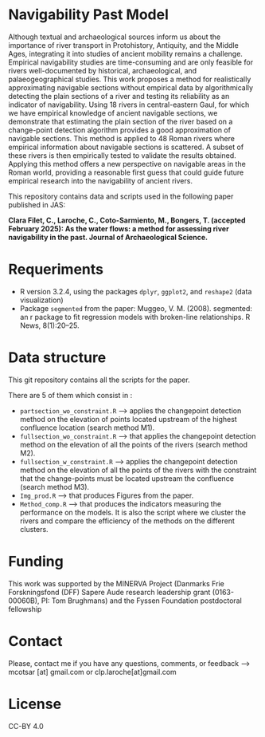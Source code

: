 # Navigability Past Model

Although textual and archaeological sources inform us about the importance of river transport in Protohistory, Antiquity, and the Middle Ages, integrating it into studies of ancient mobility remains a challenge. Empirical navigability studies are time-consuming and are only feasible for rivers well-documented by historical, archaeological, and palaeogeographical studies. This work proposes a method for realistically approximating navigable sections without empirical data by algorithmically detecting the plain sections of a river and testing its reliability as an indicator of navigability. Using 18 rivers in central-eastern Gaul, for which we have empirical knowledge of ancient navigable sections, we demonstrate that estimating the plain section of the river based on a change-point detection algorithm provides a good approximation of navigable sections. This method is applied to 48 Roman rivers where empirical information about navigable sections is scattered. A subset of these rivers is then empirically tested to validate the results obtained.
Applying this method offers a new perspective on navigable areas in the Roman world, providing a reasonable first guess that could guide future empirical research into the navigability of ancient rivers.

This repository contains data and scripts used in the following paper published in JAS:

**Clara Filet, C., Laroche, C., Coto-Sarmiento, M., Bongers, T. (accepted February 2025):  As the water flows: a method for assessing river navigability in the past. Journal of Archaeological Science.**


# Requeriments

* R version 3.2.4, using the packages `dplyr`, `ggplot2`, and `reshape2` (data visualization)
* Package `segmented` from the paper: Muggeo, V. M. (2008). segmented: an r package to fit regression models with broken-line relationships. R News, 8(1):20–25.

# Data structure

This git repository contains all the scripts for the paper.

There are 5 of them which consist in : 

* `partsection_wo_constraint.R` --> applies the changepoint detection method on the elevation of points located upstream of the highest confluence location (search method M1). 
* `fullsection_wo_constraint.R` --> that applies the changepoint detection method on the elevation of all the points of the rivers (search method M2).
* `fullsection_w_constraint.R` --> applies the changepoint detection method on the elevation of all the points of the rivers with the constraint that the change-points must be located upstream the confluence (search method M3).
* `Img_prod.R` --> that produces Figures from the paper.
* `Method_comp.R` --> that produces the indicators measuring the performance on the models. It is also the script where we cluster the rivers and compare the efficiency of the methods on the different clusters.



# Funding

This work was supported by the MINERVA Project (Danmarks Frie Forskningsfond (DFF) Sapere Aude research leadership grant (0163-00060B), PI: Tom Brughmans) and the Fyssen Foundation postdoctoral fellowship

# Contact

Please, contact me if you have any questions, comments, or feedback --> mcotsar [at] gmail.com or clp.laroche[at]gmail.com

# License
CC-BY 4.0





